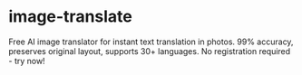# image-translate
Free AI image translator for instant text translation in photos. 99% accuracy, preserves original layout, supports 30+ languages. No registration required - try now!
